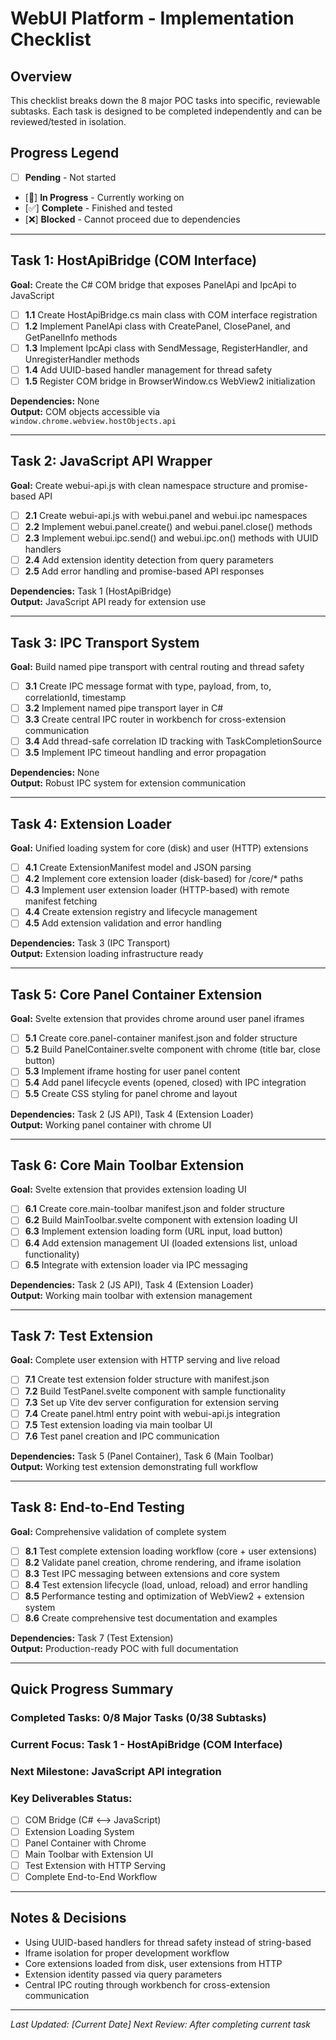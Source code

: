 # WebUI Platform - Implementation Checklist

## Overview
This checklist breaks down the 8 major POC tasks into specific, reviewable subtasks. Each task is designed to be completed independently and can be reviewed/tested in isolation.

## Progress Legend
- [ ] **Pending** - Not started
- [🔄] **In Progress** - Currently working on
- [✅] **Complete** - Finished and tested
- [❌] **Blocked** - Cannot proceed due to dependencies

---

## Task 1: HostApiBridge (COM Interface)
**Goal:** Create the C# COM bridge that exposes PanelApi and IpcApi to JavaScript

- [ ] **1.1** Create HostApiBridge.cs main class with COM interface registration
- [ ] **1.2** Implement PanelApi class with CreatePanel, ClosePanel, and GetPanelInfo methods
- [ ] **1.3** Implement IpcApi class with SendMessage, RegisterHandler, and UnregisterHandler methods
- [ ] **1.4** Add UUID-based handler management for thread safety
- [ ] **1.5** Register COM bridge in BrowserWindow.cs WebView2 initialization

**Dependencies:** None  
**Output:** COM objects accessible via `window.chrome.webview.hostObjects.api`

---

## Task 2: JavaScript API Wrapper
**Goal:** Create webui-api.js with clean namespace structure and promise-based API

- [ ] **2.1** Create webui-api.js with webui.panel and webui.ipc namespaces
- [ ] **2.2** Implement webui.panel.create() and webui.panel.close() methods
- [ ] **2.3** Implement webui.ipc.send() and webui.ipc.on() methods with UUID handlers
- [ ] **2.4** Add extension identity detection from query parameters
- [ ] **2.5** Add error handling and promise-based API responses

**Dependencies:** Task 1 (HostApiBridge)  
**Output:** JavaScript API ready for extension use

---

## Task 3: IPC Transport System
**Goal:** Build named pipe transport with central routing and thread safety

- [ ] **3.1** Create IPC message format with type, payload, from, to, correlationId, timestamp
- [ ] **3.2** Implement named pipe transport layer in C#
- [ ] **3.3** Create central IPC router in workbench for cross-extension communication
- [ ] **3.4** Add thread-safe correlation ID tracking with TaskCompletionSource
- [ ] **3.5** Implement IPC timeout handling and error propagation

**Dependencies:** None  
**Output:** Robust IPC system for extension communication

---

## Task 4: Extension Loader
**Goal:** Unified loading system for core (disk) and user (HTTP) extensions

- [ ] **4.1** Create ExtensionManifest model and JSON parsing
- [ ] **4.2** Implement core extension loader (disk-based) for /core/* paths
- [ ] **4.3** Implement user extension loader (HTTP-based) with remote manifest fetching
- [ ] **4.4** Create extension registry and lifecycle management
- [ ] **4.5** Add extension validation and error handling

**Dependencies:** Task 3 (IPC Transport)  
**Output:** Extension loading infrastructure ready

---

## Task 5: Core Panel Container Extension
**Goal:** Svelte extension that provides chrome around user panel iframes

- [ ] **5.1** Create core.panel-container manifest.json and folder structure
- [ ] **5.2** Build PanelContainer.svelte component with chrome (title bar, close button)
- [ ] **5.3** Implement iframe hosting for user panel content
- [ ] **5.4** Add panel lifecycle events (opened, closed) with IPC integration
- [ ] **5.5** Create CSS styling for panel chrome and layout

**Dependencies:** Task 2 (JS API), Task 4 (Extension Loader)  
**Output:** Working panel container with chrome UI

---

## Task 6: Core Main Toolbar Extension
**Goal:** Svelte extension that provides extension loading UI

- [ ] **6.1** Create core.main-toolbar manifest.json and folder structure
- [ ] **6.2** Build MainToolbar.svelte component with extension loading UI
- [ ] **6.3** Implement extension loading form (URL input, load button)
- [ ] **6.4** Add extension management UI (loaded extensions list, unload functionality)
- [ ] **6.5** Integrate with extension loader via IPC messaging

**Dependencies:** Task 2 (JS API), Task 4 (Extension Loader)  
**Output:** Working main toolbar with extension management

---

## Task 7: Test Extension
**Goal:** Complete user extension with HTTP serving and live reload

- [ ] **7.1** Create test extension folder structure with manifest.json
- [ ] **7.2** Build TestPanel.svelte component with sample functionality
- [ ] **7.3** Set up Vite dev server configuration for extension serving
- [ ] **7.4** Create panel.html entry point with webui-api.js integration
- [ ] **7.5** Test extension loading via main toolbar UI
- [ ] **7.6** Test panel creation and IPC communication

**Dependencies:** Task 5 (Panel Container), Task 6 (Main Toolbar)  
**Output:** Working test extension demonstrating full workflow

---

## Task 8: End-to-End Testing
**Goal:** Comprehensive validation of complete system

- [ ] **8.1** Test complete extension loading workflow (core + user extensions)
- [ ] **8.2** Validate panel creation, chrome rendering, and iframe isolation
- [ ] **8.3** Test IPC messaging between extensions and core system
- [ ] **8.4** Test extension lifecycle (load, unload, reload) and error handling
- [ ] **8.5** Performance testing and optimization of WebView2 + extension system
- [ ] **8.6** Create comprehensive test documentation and examples

**Dependencies:** Task 7 (Test Extension)  
**Output:** Production-ready POC with full documentation

---

## Quick Progress Summary

### Completed Tasks: 0/8 Major Tasks (0/38 Subtasks)
### Current Focus: Task 1 - HostApiBridge (COM Interface)
### Next Milestone: JavaScript API integration

### Key Deliverables Status:
- [ ] COM Bridge (C# ⟷ JavaScript)
- [ ] Extension Loading System
- [ ] Panel Container with Chrome
- [ ] Main Toolbar with Extension UI
- [ ] Test Extension with HTTP Serving
- [ ] Complete End-to-End Workflow

---

## Notes & Decisions
- Using UUID-based handlers for thread safety instead of string-based
- Iframe isolation for proper development workflow
- Core extensions loaded from disk, user extensions from HTTP
- Extension identity passed via query parameters
- Central IPC routing through workbench for cross-extension communication

---

*Last Updated: [Current Date]*
*Next Review: After completing current task* 